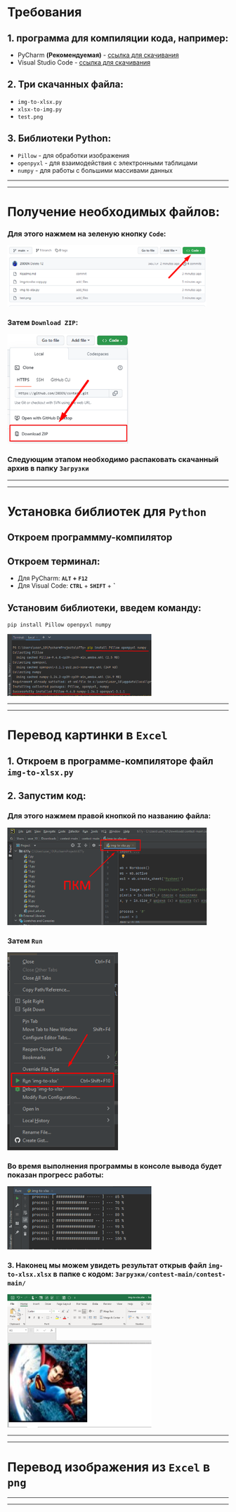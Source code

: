 # Требования
## 1. программа для компиляции кода, например:
+ PyCharm **(Рекомендуемая)** - [ссылка для скачивания](https://www.jetbrains.com/ru-ru/pycharm/download/#section=windows)
+ Visual Studio Code - [ссылка для скачивания](https://code.visualstudio.com/download)
## 2. Три скачанных файла:
+ `img-to-xlsx.py`
+ `xlsx-to-img.py`
+ `test.png`
## 3. Библиотеки Python:
+ `Pillow` - для обработки изображения
+ `openpyxl` - для взаимодействия с электронными таблицами
+ `numpy` - для работы с большими массивами данных
--------
--------

# Получение необходимых файлов:

### Для этого нажмем на зеленую кнопку `Code`:
<img src="https://github.com/Z0DEN/images/blob/main/Contest/Code-button.png" width="90%" height="90%"/>

### Затем `Download ZIP`:
<img src="https://github.com/Z0DEN/images/blob/main/Contest/Download.png" width="55%" height="55%"/>

### Следующим этапом необходимо распаковать скачанный архив в папку `Загрузки`
---
---
# Установка библиотек для `Python`
## Откроем программму-компилятор
## Откроем терминал:
 + Для PyCharm: **`ALT` + `F12`**
 + Для Visual Code: **`CTRL`** + **`SHIFT`** + **`**
## Установим библиотеки, введем команду:
```
pip install Pillow openpyxl numpy
```
<img src="https://github.com/Z0DEN/images/blob/main/Contest/libraries.png" width="65%" height="65%"/>

---
---
# Перевод картинки в `Excel`
## 1. Откроем в программе-компиляторе файл `img-to-xlsx.py`

## 2. Запустим код:
### Для этого нажмем правой кнопкой по названию файла: 
<img src="https://github.com/Z0DEN/images/blob/main/Contest/right_click.png" width="90%" height="65%"/>

### Затем `Run`
<img src="https://github.com/Z0DEN/images/blob/main/Contest/run.png" width="50%" height="50%"/>

### Во время выполнения программы в консоле вывода будет показан прогресс работы:
<img src="https://github.com/Z0DEN/images/blob/main/Contest/end.png" width="65%" height="65%"/>

### 3. Наконец мы можем увидеть результат открыв файл `img-to-xlsx.xlsx` в папке с кодом: `Загрузки/contest-main/contest-main/`
<img src="https://github.com/Z0DEN/images/blob/main/Contest/Excel.png" width="65%" height="65%"/>

---
---
# Перевод изображения из `Excel` в `png`  

---
---
 